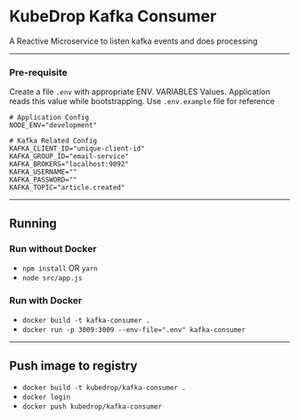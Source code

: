 # KubeDrop Kafka Consumer

A Reactive Microservice to listen kafka events and does processing

---

### Pre-requisite

Create a file `.env` with appropriate ENV. VARIABLES Values. Application reads this value while bootstrapping. Use `.env.example` file for reference

```shell
# Application Config
NODE_ENV="development"

# Kafka Related Config
KAFKA_CLIENT_ID="unique-client-id"
KAFKA_GROUP_ID="email-service"
KAFKA_BROKERS="localhost:9092"
KAFKA_USERNAME=""
KAFKA_PASSWORD=""
KAFKA_TOPIC="article.created"
```

---

## Running

### Run without Docker

- `npm install` OR `yarn`
- `node src/app.js`

### Run with Docker

- `docker build -t kafka-consumer .`
- `docker run -p 3009:3009 --env-file=".env" kafka-consumer`

---

## Push image to registry

- `docker build -t kubedrop/kafka-consumer .`
- `docker login`
- `docker push kubedrop/kafka-consumer`